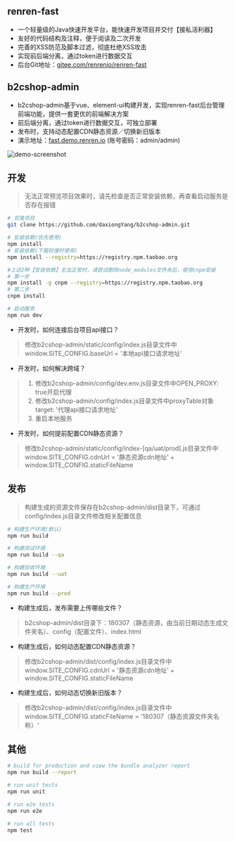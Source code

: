 ## renren-fast
- 一个轻量级的Java快速开发平台，能快速开发项目并交付【接私活利器】
- 友好的代码结构及注释，便于阅读及二次开发
- 完善的XSS防范及脚本过滤，彻底杜绝XSS攻击
- 实现前后端分离，通过token进行数据交互
- 后台Git地址：[gitee.com/renrenio/renren-fast](https://gitee.com/renrenio/renren-fast)

## b2cshop-admin
- b2cshop-admin基于vue、element-ui构建开发，实现renren-fast后台管理前端功能，提供一套更优的前端解决方案
- 前后端分离，通过token进行数据交互，可独立部署
- 发布时，支持动态配置CDN静态资源／切换新旧版本
- 演示地址：[fast.demo.renren.io](http://fast.demo.renren.io) (账号密码：admin/admin)

![demo-screenshot](https://github.com/daxiongYang/b2cshop-admin/blob/master/screenshot.png)

## 开发
> 无法正常预览项目效果时，请先检查是否正常安装依赖，再查看启动服务是否存在报错

```bash
# 克隆项目
git clone https://github.com/daxiongYang/b2cshop-admin.git

# 安装依赖(优先使用)
npm install
# 安装依赖(下载较慢时使用)
npm install --registry=https://registry.npm.taobao.org

#上述2种【安装依赖】无法正常时，请尝试删除node_modules文件夹后，使用cnpm安装
# 第一步
npm install -g cnpm --registry=https://registry.npm.taobao.org
# 第二步
cnpm install

# 启动服务
npm run dev
```

- 开发时，如何连接后台项目api接口？
> 修改b2cshop-admin/static/config/index.js目录文件中window.SITE_CONFIG.baseUrl = '本地api接口请求地址'

- 开发时，如何解决跨域？
> 1. 修改b2cshop-admin/config/dev.env.js目录文件中OPEN_PROXY: true开启代理
> 2. 修改b2cshop-admin/config/index.js目录文件中proxyTable对象target: '代理api接口请求地址'
> 3. 重启本地服务

- 开发时，如何提前配置CDN静态资源？
> 修改b2cshop-admin/static/config/index-[qa/uat/prod].js目录文件中window.SITE_CONFIG.cdnUrl = '静态资源cdn地址' + window.SITE_CONFIG.staticFileName

## 发布
> 构建生成的资源文件保存在b2cshop-admin/dist目录下，可通过config/index.js目录文件修改相关配置信息

```bash
# 构建生产环境(默认)
npm run build

# 构建测试环境
npm run build --qa

# 构建验收环境
npm run build --uat

# 构建生产环境
npm run build --prod
```

- 构建生成后，发布需要上传哪些文件？
> b2cshop-admin/dist目录下：180307（静态资源，由当前日期动态生成文件夹名）、config（配置文件）、index.html

- 构建生成后，如何动态配置CDN静态资源？
> 修改b2cshop-admin/dist/config/index.js目录文件中window.SITE_CONFIG.cdnUrl = '静态资源cdn地址' + window.SITE_CONFIG.staticFileName

- 构建生成后，如何动态切换新旧版本？
> 修改b2cshop-admin/dist/config/index.js目录文件中window.SITE_CONFIG.staticFileName = '180307（静态资源文件夹名称）'


## 其他
``` bash
# build for production and view the bundle analyzer report
npm run build --report

# run unit tests
npm run unit

# run e2e tests
npm run e2e

# run all tests
npm test
```
